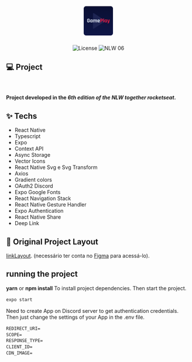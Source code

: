 <h1 align="center">
  <img alt="GamePlay" height="80" title="Plant Manager" src=".github/logo.png" />
</h1>

<p align="center">
  <img alt="License" src="https://img.shields.io/static/v1?label=license&message=MIT&color=E51C44&labelColor=0A1033">

 <img src="https://img.shields.io/static/v1?label=NLW&message=06&color=E51C44&labelColor=0A1033" alt="NLW 06" />
</p>



## 💻 Project
<br>

#### Project developed in the *6th edition of the NLW together rocketseat*.



## ✨ Techs

-    React Native
-    Typescript
-   Expo
-    Context API
-    Async Storage
-    Vector Icons
-    React Native Svg e Svg Transform
-    Axios
-    Gradient colors
-    OAuth2 Discord 
-    Expo Google Fonts
-    React Navigation Stack
-    React Native Gesture Handler
-    Expo Authentication
-    React Native Share
-    Deep Link


## 🔖 Original Project Layout

[linkLayout](https://www.figma.com/community/file/991338130828322960). (necessário ter conta no [Figma](http://figma.com/) para acessá-lo).


## running the project

**yarn** or **npm install** To install project dependencies.
Then start the project.

```cl
expo start
```

Need to create App on Discord server to get authentication credentials. Then just change the settings of your App in the .env file.
 
 ```cl
REDIRECT_URI=
SCOPE=
RESPONSE_TYPE=
CLIENT_ID=
CDN_IMAGE=
```


#
